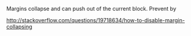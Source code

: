 Margins collapse and can push out of the current block. Prevent by

http://stackoverflow.com/questions/19718634/how-to-disable-margin-collapsing
